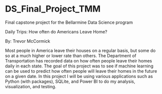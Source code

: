 # DS_Final_Project_TMM
Final capstone project for the Bellarmine Data Science program

Daily Trips: How often do Americans Leave Home? 

By: Trevor McCormick

Most people in America leave their houses on a regular basis, but some do so at a much higher or lower rate than others. The Department of Transportation has recorded data on how often people leave their homes daily in each state. The goal of this project was to see if machine learning can be used to predict how often people will leave their homes in the future on a given date. In this project I will be using various applications such as Python (with packages), SQLite, and Power BI to do my analysis, visualization, and testing.

